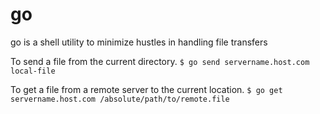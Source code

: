 # go
go is a shell utility to minimize hustles in handling file transfers

To send a file from the current directory.
`$ go send servername.host.com local-file`

To get a file from a remote server to the current location.
`$ go get servername.host.com /absolute/path/to/remote.file`
